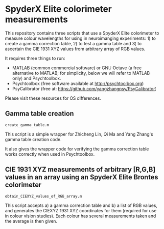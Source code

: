 
# SpyderX Elite colorimeter measurements

This repository contains three scripts that use a SpyderX Elite colorimeter to measure colour wavelengths for using in neuroimanging experiments: 1) to create a gamma correction table, 2) to test a gamma table and 3) to ascertain the CIE 1931 XYZ values from arbitrary array of RGB values.

It requires three things to run:

 - MATLAB (common commercial software) or GNU Octave (a free alternative to MATLAB; for simplicity, below we will refer to MATLAB only) and Psychtoolbox.
 - Psychtoolbox (free software available at http://psychtoolbox.org)
 - PsyCalibrator (free at: https://github.com/yangzhangpsy/PsyCalibrator)

Please visit these resources for OS differences.

## Gamma table creation

`create_gamma_table.m`

This script is a simple wrapper for Zhicheng Lin, Qi Ma and Yang Zhang's gamma table creation code.

It also gives the wrapper code for verifying the gamma correction table works correctly when used in Psychtoolbox.

## CIE 1931 XYZ measurements of arbitrary [R,G,B] values in an array using an SpyderX Elite Brontes colorimeter

`obtain_CIEXYZ_values_of_RGB_array.m`

This script accepts a) a gamma correction table and b) a list of RGB values, and generates the CIEXYZ 1931 XYZ coordinates for them (required for use in colour vision studies). Each colour has several measurements taken and the average is then given.